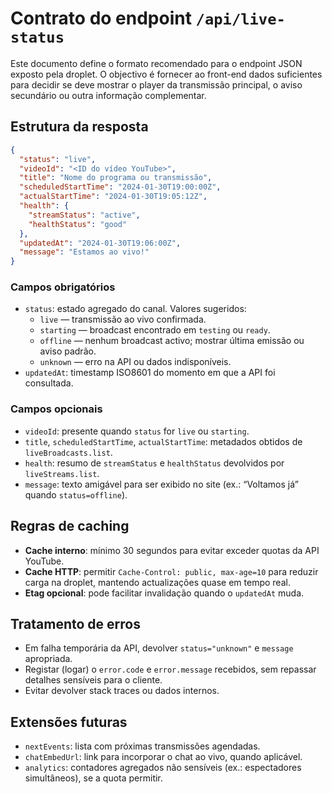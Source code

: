 # Contrato do endpoint `/api/live-status`

Este documento define o formato recomendado para o endpoint JSON exposto pela droplet. O objectivo é fornecer ao front-end dados suficientes para decidir se deve mostrar o player da transmissão principal, o aviso secundário ou outra informação complementar.

## Estrutura da resposta

```json
{
  "status": "live",
  "videoId": "<ID do vídeo YouTube>",
  "title": "Nome do programa ou transmissão",
  "scheduledStartTime": "2024-01-30T19:00:00Z",
  "actualStartTime": "2024-01-30T19:05:12Z",
  "health": {
    "streamStatus": "active",
    "healthStatus": "good"
  },
  "updatedAt": "2024-01-30T19:06:00Z",
  "message": "Estamos ao vivo!"
}
```

### Campos obrigatórios

- `status`: estado agregado do canal. Valores sugeridos:
  - `live` — transmissão ao vivo confirmada.
  - `starting` — broadcast encontrado em `testing` ou `ready`.
  - `offline` — nenhum broadcast activo; mostrar última emissão ou aviso padrão.
  - `unknown` — erro na API ou dados indisponíveis.
- `updatedAt`: timestamp ISO8601 do momento em que a API foi consultada.

### Campos opcionais

- `videoId`: presente quando `status` for `live` ou `starting`.
- `title`, `scheduledStartTime`, `actualStartTime`: metadados obtidos de `liveBroadcasts.list`.
- `health`: resumo de `streamStatus` e `healthStatus` devolvidos por `liveStreams.list`.
- `message`: texto amigável para ser exibido no site (ex.: “Voltamos já” quando `status=offline`).

## Regras de caching

- **Cache interno**: mínimo 30 segundos para evitar exceder quotas da API YouTube.
- **Cache HTTP**: permitir `Cache-Control: public, max-age=10` para reduzir carga na droplet, mantendo actualizações quase em tempo real.
- **Etag opcional**: pode facilitar invalidação quando o `updatedAt` muda.

## Tratamento de erros

- Em falha temporária da API, devolver `status="unknown"` e `message` apropriada.
- Registar (logar) o `error.code` e `error.message` recebidos, sem repassar detalhes sensíveis para o cliente.
- Evitar devolver stack traces ou dados internos.

## Extensões futuras

- `nextEvents`: lista com próximas transmissões agendadas.
- `chatEmbedUrl`: link para incorporar o chat ao vivo, quando aplicável.
- `analytics`: contadores agregados não sensíveis (ex.: espectadores simultâneos), se a quota permitir.


